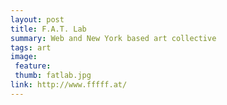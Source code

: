 ```yaml
---
layout: post
title: F.A.T. Lab
summary: Web and New York based art collective
tags: art
image:
 feature:
 thumb: fatlab.jpg
link: http://www.fffff.at/
---
```



